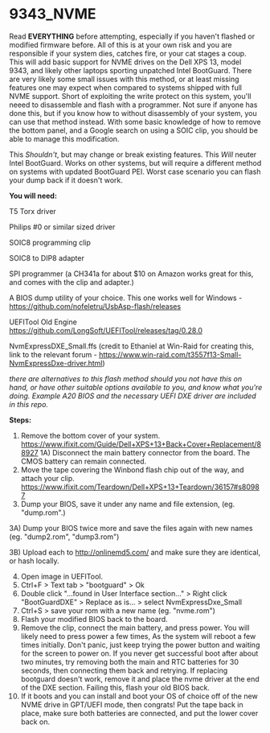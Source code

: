 # 9343_NVME

Read **EVERYTHING** before attempting, especially if you haven't flashed or modified firmware before. All of this is at your own risk and you are responsible if your system dies, catches fire, or your cat stages a coup.
This will add basic support for NVME drives on the Dell XPS 13, model 9343, and likely other laptops sporting unpatched Intel BootGuard.
There are very likely some small issues with this method, or at least missing features one may expect when compared to systems shipped with full NVME support.
Short of exploiting the write protect on this system, you'll neeed to disassemble and flash with a programmer. Not sure if anyone has done this, but if you know how to without disassembly of your system, you can use that method instead. 
With some basic knowledge of how to remove the bottom panel, and a Google search on using a SOIC clip, you should be able to manage this modification. 

This *Shouldn't*, but may change or break existing features.
This *Will* neuter Intel BootGuard.
Works on other systems, but will require a different method on systems with updated BootGuard PEI. Worst case scenario you can flash your dump back if it doesn't work.

**You will need:**

T5 Torx driver

Philips #0 or similar sized driver

SOIC8 programming clip

SOIC8 to DIP8 adapter

SPI programmer (a CH341a for about $10 on Amazon works great for this, and comes with the clip and adapter.)

A BIOS dump utility of your choice. This one works well for Windows - https://github.com/nofeletru/UsbAsp-flash/releases

UEFITool Old Engine https://github.com/LongSoft/UEFITool/releases/tag/0.28.0

NvmExpressDXE_Small.ffs (credit to Ethaniel at Win-Raid for creating this, link to the relevant forum - https://www.win-raid.com/t3557f13-Small-NvmExpressDxe-driver.html)


*there are alternatives to this flash method should you not have this on hand, or have other suitable options available to you, and know what you're doing.
Example A20 BIOS and the necessary UEFI DXE driver are included in this repo.*

**Steps:**
1) Remove the bottom cover of your system. https://www.ifixit.com/Guide/Dell+XPS+13+Back+Cover+Replacement/88927
  1A) Disconnect the main battery connector from the board. The CMOS battery can remain connected.
2) Move the tape covering the Winbond flash chip out of the way, and attach your clip. https://www.ifixit.com/Teardown/Dell+XPS+13+Teardown/36157#s80987
3) Dump your BIOS, save it under any name and file extension, (eg. "dump.rom".)
  
  3A) Dump your BIOS twice more and save the files again with new names (eg. "dump2.rom", "dump3.rom")
  
  3B) Upload each to http://onlinemd5.com/ and make sure they are identical, or hash locally.

4) Open image in UEFITool.
5) Ctrl+F > Text tab > "bootguard" > Ok
6) Double click "...found in User Interface section..." > Right click "BootGuardDXE" > Replace as is... > select NvmExpressDxe_Small
7) Ctrl+S > save your rom with a new name (eg. "nvme.rom")
8) Flash your modified BIOS back to the board.
9) Remove the clip, connect the main battery, and press power. You will likely need to press power a few times, As the system will reboot a few times initially. Don't panic, just keep trying the power button and waiting for the screen to power on. If you never get successful boot after about two minutes, try removing both the main and RTC batteries for 30 seconds, then connecting them back and retrying. If replacing bootguard doesn't work, remove it and place the nvme driver at the end of the DXE section. Failing this, flash your old BIOS back.
10) If it boots and you can install and boot your OS of choice off of the new NVME drive in GPT/UEFI mode, then congrats! Put the tape back in place, make sure both batteries are connected, and put the lower cover back on.
